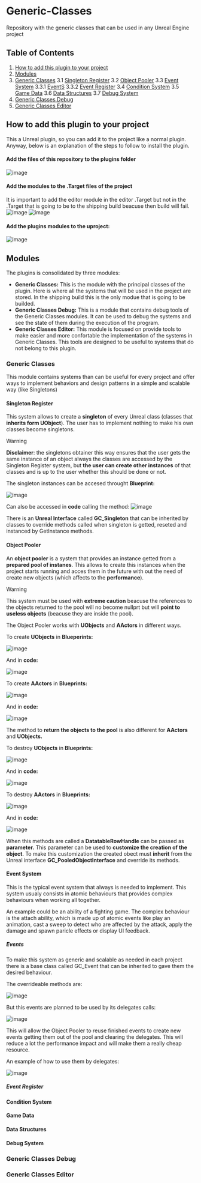 # Generic-Classes
Repository with the generic classes that can be used in any Unreal Engine project

## Table of Contents
1. [How to add this plugin to your project](#HowTo)
2. [Modules](#ModulesPlugin)
3. [Generic Classes](#GenericClassesModule)
  3.1 [Singleton Register](#GenericClassesModule-SR)
  3.2 [Object Pooler](#ObjectPooler)
  3.3 [Event System](#EventSystem) 
   3.3.1 [EventS](#EventSystem-Events)
   3.3.2 [Event Register](#EventSystem-EventRegister)
  3.4 [Condition System](#ConditionSystem)
  3.5 [Game Data](#GameData)
  3.6 [Data Structures](#DataStructures) 
  3.7 [Debug System](#DebugSystem) 
5. [Generic Classes Debug](#GenericClassesDebugModule)
6. [Generic Classes Editor](#GenericClassesEditorModule)
  
<a name="HowTo"></a>
## How to add this plugin to your project
This a Unreal plugin, so you can add it to the project like a normal plugin. Anyway, below is an explanation of the steps to follow to install the plugin.

#### Add the files of this repository to the plugins folder
![image](https://github.com/marckiarck/Generic-Classes/assets/13780925/a947f426-14ae-4c40-ab0a-0fcf0b3e28d1)

#### Add the modules to the .Target files of the project
It is important to add the editor module in the editor .Target but not in the .Target that is going to be to the shipping build beacuse then build will fail. 
![image](https://github.com/marckiarck/Generic-Classes/assets/13780925/1c783db7-fde4-4539-b3c2-bd7462ca6089)
![image](https://github.com/marckiarck/Generic-Classes/assets/13780925/cdbcd19e-f478-4d05-91e7-6eb226cd87f1)


#### Add the plugins modules to the uproject:
![image](https://github.com/marckiarck/Generic-Classes/assets/13780925/1dbb55ff-c01a-446d-b886-4b41a85f157c)

<a name="ModulesPlugin"></a>
## Modules
The plugins is consolidated by three modules:
- **Generic Classes:** This is the module with the principal classes of the plugin. Here is where all the systems that will be used in the project are stored. In the shipping build this is the only modue that is going to be builded.
- **Generic Classes Debug:** This is a module that contains debug tools of the Generic Classes modules. It can be used to debug the systems and see the state of them during the execution of the program.
- **Generic Classes Editor:** This module is focused on provide tools to make easier and more confortable the implementation of the systems in Generic Classes. This tools are designed to be useful to systems that do not belong to this plugin.

<a name="GenericClassesModule"></a>
### Generic Classes
This module contains systems than can be useful for every project and offer ways to implement behaviors and design patterns in a simple and scalable way (like Singletons)

<a name="GenericClassesModule-SR"></a>
#### Singleton Register
This system allows to create a **singleton** of every Unreal class (classes that **inherits form UObject**). The user has to implement nothing to make his own classes become singletons.
> [!WARNING]
> **Disclaimer**: the singletons obtainer this way ensures that the user gets the same instance of an object always the classes are accessed by the Singleton Register system, but **the user can create other instances** of that classes and is up to the user whether this should be done or not.

The singleton instances can be accesed throught **Blueprint:**

![image](https://github.com/marckiarck/Generic-Classes/assets/13780925/15031513-19f6-40d7-b0fd-152fdf3b80c5)

Can also be accessed in **code** calling the method:
![image](https://github.com/marckiarck/Generic-Classes/assets/13780925/dc61bae2-b599-402a-ac9f-d238e153afac)

There is an **Unreal Interface** called **GC_Singleton** that can be inherited by classes to override methods called when singleton is getted, reseted and instanced by GetInstance methods.

<a name="ObjectPooler"></a>
#### Object Pooler
An **object pooler** is a system that provides an instance getted from a **prepared pool of instanes**. This allows to create this instances when the project starts running and acces them in the future with out the need of create new objects (which affects to the **performance**). 
> [!WARNING]
> This system must be used with **extreme caution** beacuse the references to the objects returned to the pool will no become nullprt but will **point to useless objects** (beacuse they are inside the pool).

The Object Pooler works with **UObjects** and **AActors** in different ways.

To create **UObjects** in **Blueperints:**

![image](https://github.com/marckiarck/Generic-Classes/assets/13780925/87b78e35-3abd-4bba-b23e-34046b699b4a)

And in **code:**

![image](https://github.com/marckiarck/Generic-Classes/assets/13780925/2da7a9d3-8ab2-4c87-a3d2-3350a94b4ded)

To create **AActors** in **Blueprints:**

![image](https://github.com/marckiarck/Generic-Classes/assets/13780925/f5fea255-d7f1-4093-bb4d-337401071290)

And in **code:**

![image](https://github.com/marckiarck/Generic-Classes/assets/13780925/a267c3eb-5289-4e0c-b6be-85a5f53f5891)

The method to **return the objects to the pool** is also different for **AActors** and **UObjects.**

To destroy **UObjects** in **Blueprints:**

![image](https://github.com/marckiarck/Generic-Classes/assets/13780925/cd14e6cb-69ec-45b9-a75b-430c53dd719e)

And in **code:**

![image](https://github.com/marckiarck/Generic-Classes/assets/13780925/050617bb-90cf-49ff-8d6f-ddb3729b0ffa)

To destroy **AActors** in **Blueprints:**

![image](https://github.com/marckiarck/Generic-Classes/assets/13780925/3140ff22-c089-42e3-8891-412ca585165b)

And in **code:**

![image](https://github.com/marckiarck/Generic-Classes/assets/13780925/6a3c393a-cd84-4441-a068-378140116925)

When this methods are called a **DatatableRowHandle** can be passed as **parameter.** This parameter can be used to **customize the creation of the object**. To make this customization the created obect must **inherit** from the Unreal interface **GC_PooledObjectInterface** and override its methods.

<a name="EventSystem"></a>
#### Event System
This is the typical event system that always is needed to implement. This system usualy consists in atomic behaviours that provides complex behaviours when working all together. 

An example could be an ability of a fighting game. The complex behaviour is the attach ability, which is made up of atomic events like play an animation, cast a sweep to detect who are affected by the attack, apply the damage and spawn paricle effects or display UI feedback. 

<a name="EventSystem-Events"></a>
##### Events
To make this system as generic and scalable as needed in each project there is a base class called GC_Event that can be inherited to gave them the desired behaviour.

The overrideable methods are:

![image](https://github.com/marckiarck/Generic-Classes/assets/13780925/339751ef-0576-4d21-b2e7-de5db8044524)


But this events are planned to be used by its delegates calls:

![image](https://github.com/marckiarck/Generic-Classes/assets/13780925/951d6f8e-9ed6-402a-ae24-ccc54eab6c02)

This will allow the Object Pooler to reuse finished events to create new events getting them out of the pool and clearing the delegates. This will reduce a lot the performance impact and will make them a really cheap resource.

An example of how to use them by delegates:

![image](https://github.com/marckiarck/Generic-Classes/assets/13780925/8e82e35c-a722-4963-9abd-909fbf32e914)

<a name="EventSystem-EventRegister"></a>
##### Event Register

<a name="ConditionSystem"></a>
#### Condition System

<a name="GameData"></a>
#### Game Data

<a name="DataStructures"></a>
#### Data Structures

<a name="DebugSystem"></a>
#### Debug System

<a name="GenericClassesDebugModule"></a>
### Generic Classes Debug

<a name="GenericClassesEditorModule"></a>
### Generic Classes Editor

